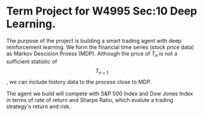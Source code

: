 # Term Project for W4995 Sec:10 Deep Learning. 
The purpose of the project is building a smart trading agent with deep reinforcement learning. We form the financial time series (stock price data) as Markov Descision Proess (MDP). Although the price of $T_{n}$ is not a sufficient statistic of $$T_{n+1}$$, we can include history data to the process close to MDP.

The agent we build will compete with S&P 500 Index and Dow Jones Index in terms of rate of return and Sharpe Ratio, which evalute a trading strategy's return and risk.
